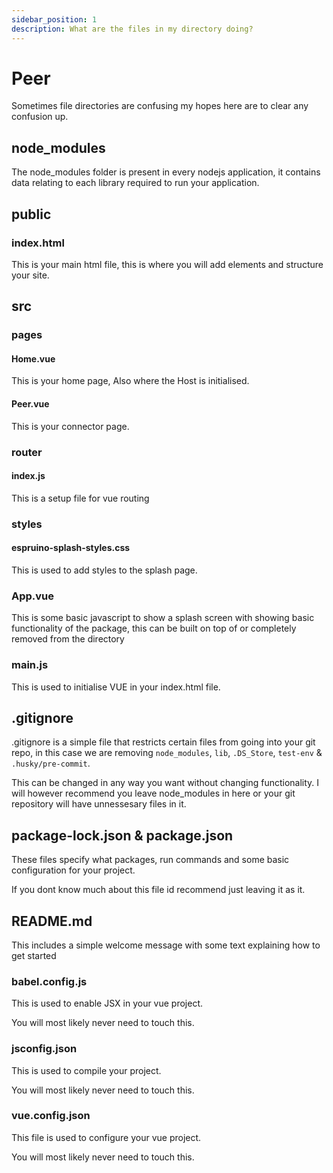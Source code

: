 ```yaml
---
sidebar_position: 1
description: What are the files in my directory doing?
---
```


# Peer

Sometimes file directories are confusing my hopes here are to clear any confusion up.

## node_modules

The node_modules folder is present in every nodejs application, it contains data relating to each library required to run your application.

## public

### index.html

This is your main html file, this is where you will add elements and structure your site.

## src

### pages

#### Home.vue

This is your home page, Also where the Host is initialised.

#### Peer.vue

This is your connector page.

### router

#### index.js

This is a setup file for vue routing

### styles

#### espruino-splash-styles.css

This is used to add styles to the splash page.

### App.vue

This is some basic javascript to show a splash screen with showing basic functionality of the package, this can be built on top of or completely removed from the directory

### main.js

This is used to initialise VUE in your index.html file.

## .gitignore

.gitignore is a simple file that restricts certain files from going into your git repo, in this case we are removing `node_modules`, `lib`, `.DS_Store`, `test-env` & `.husky/pre-commit`.

This can be changed in any way you want without changing functionality. I will however recommend you leave node_modules in here or your git repository will have unnessesary files in it.

## package-lock.json & package.json

These files specify what packages, run commands and some basic configuration for your project.

If you dont know much about this file id recommend just leaving it as it.

## README.md

This includes a simple welcome message with some text explaining how to get started

### babel.config.js

This is used to enable JSX in your vue project.

You will most likely never need to touch this.

### jsconfig.json

This is used to compile your project.

You will most likely never need to touch this.

### vue.config.json

This file is used to configure your vue project.

You will most likely never need to touch this.
